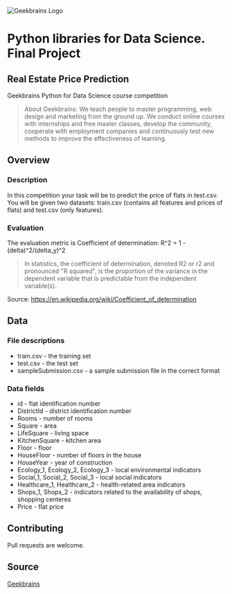 ![Geekbrains Logo](https://github.com/ilyastartsdata/introductiontopython/blob/master/gb.png)

# Python libraries for Data Science. Final Project

## Real Estate Price Prediction

Geekbrains Python for Data Science course competition

> About Geekbrains: We teach people to master programming, web design and marketing from the ground up. We conduct online courses with internships and free master classes, develop the community, cooperate with employment companies and continuously test new methods to improve the effectiveness of learning.

## Overview

### Description

In this competition your task will be to predict the price of flats in test.csv. You will be given two datasets: train.csv (contains all features and prices of flats) and test.csv (only features).

### Evaluation

The evaluation metric is Coefficient of determination: R^2 = 1 - (delta)^2/(delta_y)^2

> In statistics, the coefficient of determination, denoted R2 or r2 and pronounced "R squared", is the proportion of the variance in the dependent variable that is predictable from the independent variable(s).

Source: https://en.wikipedia.org/wiki/Coefficient_of_determination

## Data

### File descriptions

- train.csv - the training set
- test.csv - the test set
- sampleSubmission.csv - a sample submission file in the correct format

### Data fields

- id - flat identification number
- DistrictId - district identification number
- Rooms - number of rooms
- Square - area
- LifeSquare - living space
- KitchenSquare - kitchen area
- Floor - floor
- HouseFloor - number of floors in the house
- HouseYear - year of construction
- Ecology_1, Ecology_2, Ecology_3 - local environmental indicators
- Social_1, Social_2, Social_3 - local social indicators
- Healthcare_1, Healthcare_2 - health-related area indicators
- Shops_1, Shops_2 - indicators related to the availability of shops, shopping centeres
- Price - flat price

## Contributing

Pull requests are welcome.

## Source

[Geekbrains](https://geekbrains.ru)
